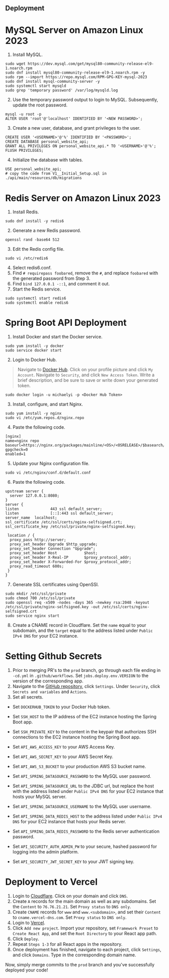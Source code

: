## Deployment

# MySQL Server on Amazon Linux 2023

1. Install MySQL.

```shell
sudo wget https://dev.mysql.com/get/mysql80-community-release-el9-1.noarch.rpm 
sudo dnf install mysql80-community-release-el9-1.noarch.rpm -y
sudo rpm --import https://repo.mysql.com/RPM-GPG-KEY-mysql-2023
sudo dnf install mysql-community-server -y
sudo systemctl start mysqld
sudo grep 'temporary password' /var/log/mysqld.log
```

2. Use the temporary password output to login to MySQL. Subsequently, update the root password.

```shell
mysql -u root -p
ALTER USER 'root'@'localhost' IDENTIFIED BY '<NEW PASSWORD>'; 
```

3. Create a new user, database, and grant privileges to the user.

```shell
CREATE USER '<USERNAME>'@'%' IDENTIFIED BY '<PASSWORD>';
CREATE DATABASE personal_website_api;
GRANT ALL PRIVILEGES ON personal_website_api.* TO '<USERNAME>'@'%';
FLUSH PRIVILEGES;
```

4. Initialize the database with tables.

```shell
USE personal_website_api;
# copy the code from V1__Initial_Setup.sql in ./api/main/resources/db/migrations
```

# Redis Server on Amazon Linux 2023

1. Install Redis.

```shell
sudo dnf install -y redis6
```

2. Generate a new Redis password.

```shell
openssl rand -base64 512
```

3. Edit the Redis config file.

```shell
sudo vi /etc/redis6
```

4. Select redis6.conf.
5. Find `# requirepass foobared`, remove the `#`, and replace `foobared` with the generated password from Step 3.
6. Find `bind 127.0.0.1 -::1`, and comment it out.
7. Start the Redis service.

```shell
sudo systemctl start redis6
sudo systemctl enable redis6
```

# Spring Boot API Deployment 

1. Install Docker and start the Docker service.
```shell
sudo yum install -y docker
sudo service docker start
```

2. Login to Docker Hub.

> Navigate to [Docker Hub](https://hub.docker.com/).
> Click on your profile picture and click `My Account`.
> Navigate to `Security`, and click `New Access Token`.
> Write a brief description, and be sure to save or write down your generated token.

```shell
sudo docker login -u michaelyi -p <Docker Hub Token>
```

3. Install, configure, and start Nginx.
```shell
sudo yum install -y nginx
sudo vi /etc/yum.repos.d/nginx.repo
```

4. Paste the following code.
```
[nginx]
name=nginx repo
baseurl=https://nginx.org/packages/mainline/<OS>/<OSRELEASE>/$basearch/
gpgcheck=0
enabled=1 
```

5. Update your Nginx configuration file.
```shell
sudo vi /etc/nginx/conf.d/default.conf
```

6. Paste the following code.
```
upstream server {
  server 127.0.0.1:8080;
}
server {
listen              443 ssl default_server;
listen              [::]:443 ssl default_server;
server_name  localhost;
ssl_certificate /etc/ssl/certs/nginx-selfsigned.crt;
ssl_certificate_key /etc/ssl/private/nginx-selfsigned.key;
 
 location / {
  proxy_pass http://server;
  proxy_set_header Upgrade $http_upgrade;
  proxy_set_header Connection "Upgrade";
  proxy_set_header Host            $host;
  proxy_set_header X-Real-IP       $proxy_protocol_addr;
  proxy_set_header X-Forwarded-For $proxy_protocol_addr;
  proxy_read_timeout 600s;
 }
}
```

7. Generate SSL certificates using OpenSSl.
```shell
sudo mkdir /etc/ssl/private
sudo chmod 700 /etc/ssl/private
sudo openssl req -x509 -nodes -days 365 -newkey rsa:2048 -keyout /etc/ssl/private/nginx-selfsigned.key -out /etc/ssl/certs/nginx-selfsigned.crt
sudo service nginx start
```

8. Create a CNAME record in Cloudflare. Set the `name` equal to your subdomain, and the `target` equal to the address listed under `Public IPv4 DNS` for your EC2 instance.

# Setting Github Secrets

1. Prior to merging PR's to the `prod` branch, go through each file ending in `-cd.yml` in `.github/workflows`. Set `jobs.deploy.env.VERSION` to the version of the corresponding app.
2. Navigate to the [GitHub repository](https://github.com/michaelhyi/personal-website), click `Settings`. Under `Security`, click `Secrets and variables` and `Actions`.
3. Set all secrets.

- Set `DOCKERHUB_TOKEN` to your Docker Hub token.
- Set `SSH_HOST` to the IP address of the EC2 instance hosting the Spring Boot app.
- Set `SSH_PRIVATE_KEY` to the content in the keypair that authorizes SSH connections to the EC2 instance hosting the Spring Boot app.

- Set `API_AWS_ACCESS_KEY` to your AWS Access Key.
- Set `API_AWS_SECRET_KEY` to your AWS Secret Key.
- Set `API_AWS_S3_BUCKET` to your production AWS S3 bucket name.

- Set `API_SPRING_DATASOURCE_PASSWORD` to the MySQL user password. 
- Set `API_SPRING_DATASOURCE_URL` to the JDBC url, but replace the host with the address listed under `Public IPv4 DNS` for your EC2 instance that hosts your MySQL server.
- Set `API_SPRING_DATASOURCE_USERNAME` to the MySQL user username.
- Set `API_SPRING_DATA_REDIS_HOST` to the address listed under `Public IPv4 DNS` for your EC2 instance that hosts your Redis server.
- Set `API_SPRING_DATA_REDIS_PASSWORD` to the Redis server authentication password. 

- Set `API_SECURITY_AUTH_ADMIN_PW` to your secure, hashed password for logging into the admin platform.
- Set `API_SECURITY_JWT_SECRET_KEY` to your JWT signing key.

# Deployment to Vercel

1. Login to [Cloudflare](https://www.cloudflare.com/). Click on your domain and click `DNS`.
2. Create `A` records for the main domain as well as any subdomains. Set the `Content` to `76.76.21.21`. Set `Proxy status` to `DNS only`.
3. Create `CNAME` records for `www` and `www.<subdomain>`, and set their `Content` to `cname.vercel-dns.com`. Set `Proxy status` to `DNS only`. 
4. Login to [Vercel](https://vercel.com/).
5. Click `Add new project`. Import your repository, set `Framework Preset` to `Create React App`, and set the `Root Directory` to your React app path.
6. Click `Deploy`.
7. Repeat `Steps 1-3` for all React apps in the repository. 
8. Once deployment has finished, navigate to each project, click `Settings`, and click `Domains`. Type in the corresponding domain name.

Now, simply merge commits to the `prod` branch and you've successfully deployed your code!
